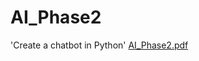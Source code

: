 # AI_Phase2
'Create a chatbot in Python'
[AI_Phase2.pdf](https://github.com/Nesanpaul/Innovation/files/12870387/AI_Phase2.pdf)
